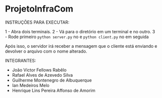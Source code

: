 # ProjetoInfraCom

INSTRUÇÕES PARA EXECUTAR:

1 - Abra dois terminais.
2 - Vá para o diretório <Servidor> em um terminal e <Cliente> no outro.
3 - Rode primeiro `python server.py` no <Servidor> e `python client.py` no <Cliente> em seguida

Após isso, o servidor irá receber a mensagem que o cliente está enviando e devolver o arquivo com o nome alterado.


INTEGRANTES:

- João Victor Fellows Rabêlo
- Rafael Alves de Azevedo Silva
- Guilherme Montenegro de Albuquerque
- Ian Medeiros Melo
- Henrique Lins Pereira Affonso de Amorim